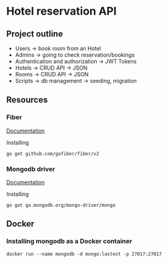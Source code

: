# Hotel reservation API

## Project outline
- Users -> book room from an Hotel
- Admins -> going to check reservation/bookings
- Authentication and authorization -> JWT Tokens
- Hotels -> CRUD API -> JSON
- Rooms -> CRUD API -> JSON
- Scripts -> db management -> seeding, migration

## Resources
### Fiber

[Documentation](https://gofiber.io)

Installing
```
go get github.com/gofiber/fiber/v2
```

### Mongodb driver

[Documentation](https://mongodb.com/docs/drivers/go/current/quick-start)

Installing
```
go get go.mongodb.org/mongo-driver/mongo
```

## Docker
### Installing mongodb as a Docker container
```
docker run --name mongodb -d mongo:lastest -p 27017:27017
```




